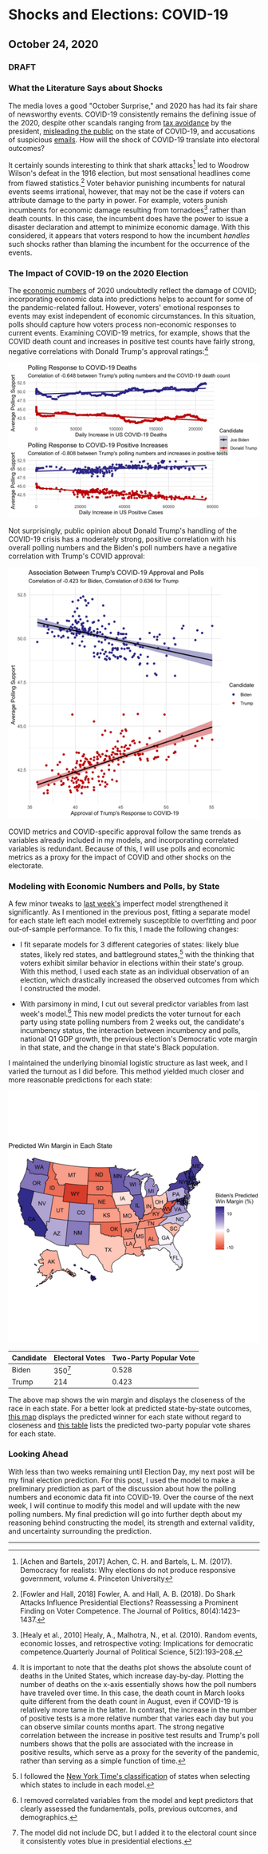 # Shocks and Elections: COVID-19
## October 24, 2020

### **DRAFT**

### What the Literature Says about Shocks

The media loves a good "October Surprise," and 2020 has had its fair share of newsworthy events. COVID-19 consistently remains the defining issue of the 2020, despite other scandals ranging from [tax avoidance](https://www.nytimes.com/interactive/2020/09/27/us/donald-trump-taxes.html) by the president, [misleading the public](https://www.nytimes.com/2020/09/09/us/politics/woodward-trump-book-virus.html) on the state of COVID-19, and accusations of suspicious [emails](https://www.vox.com/2020/10/14/21515776/hunter-biden-emails-giuliani). How will the shock of COVID-19 translate into electoral outcomes?

It certainly sounds interesting to think that shark attacks[^achen] led to Woodrow Wilson's defeat in the 1916 election, but most sensational headlines come from flawed statistics.[^fowler] Voter behavior punishing incumbents for natural events seems irrational, however, that may not be the case if voters can attribute damage to the party in power. For example, voters punish incumbents for economic damage resulting from tornadoes[^healy] rather than death counts. In this case, the incumbent does have the power to issue a disaster declaration and attempt to minimize economic damage. With this considered, it appears that voters respond to how the incumbent *handles* such shocks rather than blaming the incumbent for the occurrence of the events.


### The Impact of COVID-19 on the 2020 Election

The [economic numbers](economy.md) of 2020 undoubtedly reflect the damage of COVID; incorporating economic data into predictions helps to account for some of the pandemic-related fallout. However, voters' emotional responses to events may exist independent of economic circumstances. In this situation, polls should capture how voters process non-economic responses to current events. Examining COVID-19 metrics, for example, shows that the COVID death count and increases in positive test counts have fairly strong, negative correlations with Donald Trump's approval ratings:[^metrics]

![covid](../figures/shocks/covid_polls.jpg)

Not surprisingly, public opinion about Donald Trump's handling of the COVID-19 crisis has a moderately strong, positive correlation with his overall polling numbers and the Biden's poll numbers have a negative correlation with Trump's COVID approval:

![covid_approval](../figures/shocks/covid_approval.jpg)

COVID metrics and COVID-specific approval follow the same trends as variables already included in my models, and incorporating correlated variables is redundant. Because of this, I will use polls and economic metrics as a proxy for the impact of COVID and other shocks on the electorate.

### Modeling with Economic Numbers and Polls, by State

A few minor tweaks to [last week's](turnout.md) imperfect model strengthened it significantly. As I mentioned in the previous post, fitting a separate model for each state left each model extremely susceptible to overfitting and poor out-of-sample performance. To fix this, I made the following changes:

* I fit separate models for 3 different categories of states: likely blue states, likely red states, and battleground states,[^categories] with the thinking that voters exhibit similar behavior in elections within their state's group. With this method, I used each state as an individual observation of an election, which drastically increased the observed outcomes from which I constructed the model.

* With parsimony in mind, I cut out several predictor variables from last week's model.[^parsimony] This new model predicts the voter turnout for each party using state polling numbers from 2 weeks out, the candidate's incumbency status, the interaction between incumbency and polls, national Q1 GDP growth, the previous election's Democratic vote margin in that state, and the change in that state's Black population.

I maintained the underlying binomial logistic structure as last week, and I varied the turnout as I did before. This method yielded much closer and more reasonable predictions for each state:

![map](../figures/shocks/margin_map.jpg)

| Candidate | Electoral Votes | Two-Party Popular Vote |
|-----------|-----------------|------------------------|
| Biden     | 350[^DC]        | 0.528                  |
| Trump     | 214             | 0.423                  |

The above map shows the win margin and displays the closeness of the race in each state. For a better look at predicted state-by-state outcomes, [this map](../figures/shocks/winner_map.jpg) displays the predicted winner for each state without regard to closeness and [this table](../figures/shocks/state_pv_table.html) lists the predicted two-party popular vote shares for each state.

### Looking Ahead

With less than two weeks remaining until Election Day, my next post will be my final election prediction. For this post, I used the model to make a preliminary prediction as part of the discussion about how the polling numbers and economic data fit into COVID-19. Over the course of the next week, I will continue to modify this model and will update with the new polling numbers. My final prediction will go into further depth about my reasoning behind constructing the model, its strength and external validity, and uncertainty surrounding the prediction.

------------------------------------------------------------------

[^achen]: [Achen and Bartels, 2017] Achen, C. H. and Bartels, L. M. (2017). Democracy for realists: Why elections do not produce responsive government, volume 4. Princeton University

[^fowler]: [Fowler and Hall, 2018] Fowler, A. and Hall, A. B. (2018). Do Shark Attacks Influence Presidential Elections? Reassessing a Prominent Finding on Voter Competence. The Journal of Politics, 80(4):1423–1437.

[^healy]: [Healy et al., 2010] Healy, A., Malhotra, N., et al. (2010). Random events, economic losses, and retrospective voting: Implications for democratic competence.Quarterly Journal of Political Science, 5(2):193–208.

[^metrics]: It is important to note that the deaths plot shows the absolute count of deaths in the United States, which increase day-by-day. Plotting the number of deaths on the x-axis essentially shows how the poll numbers have traveled over time. In this case, the death count in March looks quite different from the death count in August, even if COVID-19 is relatively more tame in the latter. In contrast, the increase in the number of positive tests is a more relative number that varies each day but you can observe similar counts months apart. The strong negative correlation between the increase in positive test results and Trump's poll numbers shows that the polls are associated with the increase in positive results, which serve as a proxy for the severity of the pandemic, rather than serving as a simple function of time. 

[^categories]: I followed the [New York Time's classification](https://www.nytimes.com/interactive/2020/us/elections/election-states-biden-trump.html) of states when selecting which states to include in each model.

[^parsimony]: I removed correlated variables from the model and kept predictors that clearly assessed the fundamentals, polls, previous outcomes, and demographics.

[^DC]: The model did not include DC, but I added it to the electoral count since it consistently votes blue in presidential elections.



